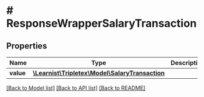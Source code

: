 # # ResponseWrapperSalaryTransaction

## Properties

Name | Type | Description | Notes
------------ | ------------- | ------------- | -------------
**value** | [**\Learnist\Tripletex\Model\SalaryTransaction**](SalaryTransaction.md) |  | [optional]

[[Back to Model list]](../../README.md#models) [[Back to API list]](../../README.md#endpoints) [[Back to README]](../../README.md)
